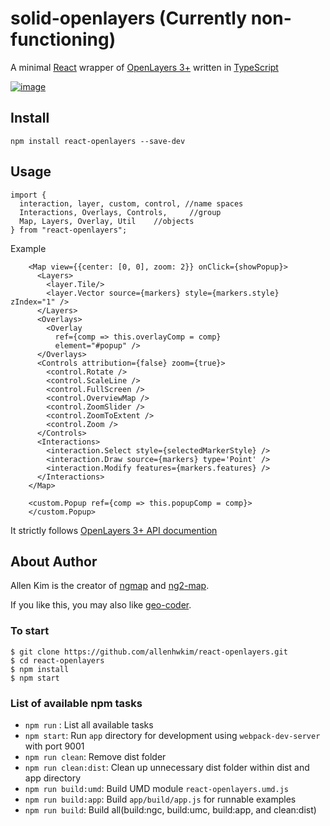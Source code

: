 # solid-openlayers (Currently non-functioning)

A minimal [React](https://facebook.github.io/react/) 
wrapper of [OpenLayers 3+](https://openlayers.org/)
written in [TypeScript](https://www.typescriptlang.org/)

[![image](http://i.imgur.com/5JQcT8G.png)](https://rawgit.com/allenhwkim/react-openlayers/master/app/index.html)

## Install

    npm install react-openlayers --save-dev

## Usage

    import {
      interaction, layer, custom, control, //name spaces
      Interactions, Overlays, Controls,     //group
      Map, Layers, Overlay, Util    //objects
    } from "react-openlayers";

Example
```
    <Map view={{center: [0, 0], zoom: 2}} onClick={showPopup}>
      <Layers>
        <layer.Tile/>
        <layer.Vector source={markers} style={markers.style} zIndex="1" />
      </Layers>
      <Overlays>
        <Overlay 
          ref={comp => this.overlayComp = comp}
          element="#popup" />
      </Overlays>
      <Controls attribution={false} zoom={true}>
        <control.Rotate />
        <control.ScaleLine />
        <control.FullScreen />
        <control.OverviewMap />
        <control.ZoomSlider />
        <control.ZoomToExtent />
        <control.Zoom />
      </Controls>
      <Interactions>
        <interaction.Select style={selectedMarkerStyle} />
        <interaction.Draw source={markers} type='Point' />
        <interaction.Modify features={markers.features} />
      </Interactions>
    </Map>

    <custom.Popup ref={comp => this.popupComp = comp}>
    </custom.Popup>
```

It strictly follows [OpenLayers 3+ API documention](https://openlayers.org/en/latest/apidoc/)

## About Author
Allen Kim is the creator of [ngmap](https://github.com/allenhwkim/angularjs-google-maps) and
[ng2-map](https://github.com/ng2-ui/ng2-map).

If you like this, you may also like [geo-coder](https://github.com/allenhwkim/geocoder).

### To start

    $ git clone https://github.com/allenhwkim/react-openlayers.git
    $ cd react-openlayers
    $ npm install
    $ npm start

### List of available npm tasks

  * `npm run` : List all available tasks
  * `npm start`: Run `app` directory for development using `webpack-dev-server` with port 9001
  * `npm run clean`: Remove dist folder
  * `npm run clean:dist`: Clean up unnecessary dist folder within dist and app directory
  * `npm run build:umd`: Build UMD module `react-openlayers.umd.js`
  * `npm run build:app`: Build `app/build/app.js` for runnable examples
  * `npm run build`: Build all(build:ngc, build:umc, build:app, and clean:dist)
